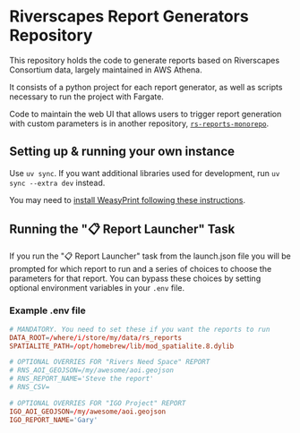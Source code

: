 # Riverscapes Report Generators Repository

This repository holds the code to generate reports based on Riverscapes Consortium data, largely maintained in AWS Athena.

It consists of a python project for each report generator, as well as scripts necessary to run the project with Fargate.

Code to maintain the web UI that allows users to trigger report generation with custom parameters is in another repository, [`rs-reports-monorepo`](https://github.com/Riverscapes/rs-reports-monorepo).

## Setting up & running your own instance

Use `uv sync`. If you want additional libraries used for development, run `uv sync --extra dev` instead.

You may need to [install WeasyPrint following these instructions](https://doc.courtbouillon.org/weasyprint/stable/first_steps.html#installation).


## Running the "📋 Report Launcher" Task

If you run the "📋 Report Launcher" task from the launch.json file you will be prompted for which report to run and a series of choices to choose the parameters for that report. You can bypass these choices by setting optional environment variables in your `.env` file.

### Example .env file

```conf
# MANDATORY. You need to set these if you want the reports to run
DATA_ROOT=/where/i/store/my/data/rs_reports
SPATIALITE_PATH=/opt/homebrew/lib/mod_spatialite.8.dylib

# OPTIONAL OVERRIES FOR "Rivers Need Space" REPORT
# RNS_AOI_GEOJSON=/my/awesome/aoi.geojson
# RNS_REPORT_NAME='Steve the report'
# RNS_CSV=

# OPTIONAL OVERRIES FOR "IGO Project" REPORT
IGO_AOI_GEOJSON=/my/awesome/aoi.geojson 
IGO_REPORT_NAME='Gary'
```